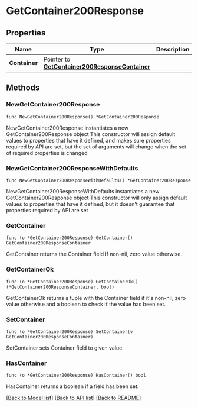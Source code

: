 # GetContainer200Response

## Properties

Name | Type | Description | Notes
------------ | ------------- | ------------- | -------------
**Container** | Pointer to [**GetContainer200ResponseContainer**](GetContainer200ResponseContainer.md) |  | [optional] 

## Methods

### NewGetContainer200Response

`func NewGetContainer200Response() *GetContainer200Response`

NewGetContainer200Response instantiates a new GetContainer200Response object
This constructor will assign default values to properties that have it defined,
and makes sure properties required by API are set, but the set of arguments
will change when the set of required properties is changed

### NewGetContainer200ResponseWithDefaults

`func NewGetContainer200ResponseWithDefaults() *GetContainer200Response`

NewGetContainer200ResponseWithDefaults instantiates a new GetContainer200Response object
This constructor will only assign default values to properties that have it defined,
but it doesn't guarantee that properties required by API are set

### GetContainer

`func (o *GetContainer200Response) GetContainer() GetContainer200ResponseContainer`

GetContainer returns the Container field if non-nil, zero value otherwise.

### GetContainerOk

`func (o *GetContainer200Response) GetContainerOk() (*GetContainer200ResponseContainer, bool)`

GetContainerOk returns a tuple with the Container field if it's non-nil, zero value otherwise
and a boolean to check if the value has been set.

### SetContainer

`func (o *GetContainer200Response) SetContainer(v GetContainer200ResponseContainer)`

SetContainer sets Container field to given value.

### HasContainer

`func (o *GetContainer200Response) HasContainer() bool`

HasContainer returns a boolean if a field has been set.


[[Back to Model list]](../README.md#documentation-for-models) [[Back to API list]](../README.md#documentation-for-api-endpoints) [[Back to README]](../README.md)


